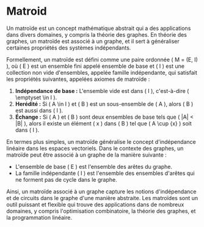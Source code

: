 # Matroid

Un matroïde est un concept mathématique abstrait qui a des applications dans divers domaines, y compris la théorie des graphes. En théorie des graphes, un matroïde est associé à un graphe, et il sert à généraliser certaines propriétés des systèmes indépendants.

Formellement, un matroïde est défini comme une paire ordonnée \( M = (E, I) \), où \( E \) est un ensemble fini appelé ensemble de base et \( I \) est une collection non vide d'ensembles, appelée famille indépendante, qui satisfait les propriétés suivantes, appelées axiomes de matroïde :

1. **Indépendance de base :** L'ensemble vide est dans \( I \), c'est-à-dire \( \emptyset \in I \).
2. **Herédité :** Si \( A \in I \) et \( B \) est un sous-ensemble de \( A \), alors \( B \) est aussi dans \( I \).
3. **Échange :** Si \( A \) et \( B \) sont deux ensembles de base tels que \( |A| < |B| \), alors il existe un élément \( x \) dans \( B \) tel que \( A \cup \{x\} \) soit dans \( I \).

En termes plus simples, un matroïde généralise le concept d'indépendance linéaire dans les espaces vectoriels. Dans le contexte des graphes, un matroïde peut être associé à un graphe de la manière suivante :

- L'ensemble de base \( E \) est l'ensemble des arêtes du graphe.
- La famille indépendante \( I \) est l'ensemble des ensembles d'arêtes qui ne forment pas de cycle dans le graphe.

Ainsi, un matroïde associé à un graphe capture les notions d'indépendance et de circuits dans le graphe d'une manière abstraite. Les matroïdes sont un outil puissant et flexible qui trouve des applications dans de nombreux domaines, y compris l'optimisation combinatoire, la théorie des graphes, et la programmation linéaire.
